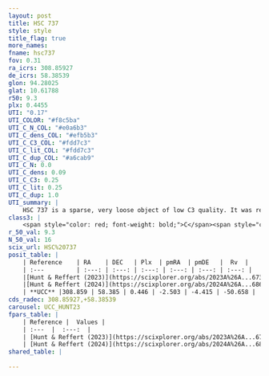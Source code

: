 ```yaml
---
layout: post
title: HSC 737
style: style
title_flag: true
more_names: 
fname: hsc737
fov: 0.31
ra_icrs: 308.85927
de_icrs: 58.38539
glon: 94.28025
glat: 10.61788
r50: 9.3
plx: 0.4455
UTI: "0.17"
UTI_COLOR: "#f8c5ba"
UTI_C_N_COL: "#e0a6b3"
UTI_C_dens_COL: "#efb5b3"
UTI_C_C3_COL: "#fdd7c3"
UTI_C_lit_COL: "#fdd7c3"
UTI_C_dup_COL: "#a6cab9"
UTI_C_N: 0.0
UTI_C_dens: 0.09
UTI_C_C3: 0.25
UTI_C_lit: 0.25
UTI_C_dup: 1.0
UTI_summary: |
    HSC 737 is a sparse, very loose object of low C3 quality. It was recently reported in the literature.<br><br><span style="color: #99180f; font-weight: bold;">Warning: </span>contains less than 25 stars with <i>P>0.5</i> estimated.
class3: |
    <span style="color: red; font-weight: bold;">C</span><span style="color: red; font-weight: bold;">C</span>
r_50_val: 9.3
N_50_val: 16
scix_url: HSC%20737
posit_table: |
    | Reference    | RA    | DEC   | Plx  | pmRA  | pmDE   |  Rv  |
    | :---         | :---: | :---: | :---: | :---: | :---: | :---: |
    |[Hunt & Reffert (2023)](https://scixplorer.org/abs/2023A%26A...673A.114H) | 308.874 | 58.389 | 0.452 | -2.517 | -4.435 | -- |
    |[Hunt & Reffert (2024)](https://scixplorer.org/abs/2024A%26A...686A..42H) | 308.874 | 58.389 | 0.452 | -2.517 | -4.435 | -- |
    | **UCC** |308.859 | 58.385 | 0.446 | -2.503 | -4.415 | -50.658 | 
cds_radec: 308.85927,+58.38539
carousel: UCC_HUNT23
fpars_table: |
    | Reference |  Values |
    | :---  |  :---:  |
    | [Hunt & Reffert (2023)](https://scixplorer.org/abs/2023A%26A...673A.114H) | `AV50=1.26, diffAV50=0.968, MOD50=11.592, logAge50=9.837` |
    | [Hunt & Reffert (2024)](https://scixplorer.org/abs/2024A%26A...686A..42H) | `MassJ=126.057` |
shared_table: |
    
---
```

